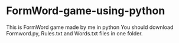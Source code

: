 # FormWord-game-using-python
This is FormWord game made by me in python
You should download Formword.py, Rules.txt and Words.txt files in one folder.
